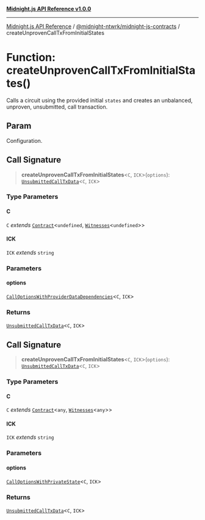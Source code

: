 [**Midnight.js API Reference v1.0.0**](../../../README.md)

***

[Midnight.js API Reference](../../../packages.md) / [@midnight-ntwrk/midnight-js-contracts](../README.md) / createUnprovenCallTxFromInitialStates

# Function: createUnprovenCallTxFromInitialStates()

Calls a circuit using the provided initial `states` and creates an unbalanced,
unproven, unsubmitted, call transaction.

## Param

Configuration.

## Call Signature

> **createUnprovenCallTxFromInitialStates**\<`C`, `ICK`\>(`options`): [`UnsubmittedCallTxData`](../type-aliases/UnsubmittedCallTxData.md)\<`C`, `ICK`\>

### Type Parameters

#### C

`C` *extends* [`Contract`](../../midnight-js-types/interfaces/Contract.md)\<`undefined`, [`Witnesses`](../../midnight-js-types/type-aliases/Witnesses.md)\<`undefined`\>\>

#### ICK

`ICK` *extends* `string`

### Parameters

#### options

[`CallOptionsWithProviderDataDependencies`](../type-aliases/CallOptionsWithProviderDataDependencies.md)\<`C`, `ICK`\>

### Returns

[`UnsubmittedCallTxData`](../type-aliases/UnsubmittedCallTxData.md)\<`C`, `ICK`\>

## Call Signature

> **createUnprovenCallTxFromInitialStates**\<`C`, `ICK`\>(`options`): [`UnsubmittedCallTxData`](../type-aliases/UnsubmittedCallTxData.md)\<`C`, `ICK`\>

### Type Parameters

#### C

`C` *extends* [`Contract`](../../midnight-js-types/interfaces/Contract.md)\<`any`, [`Witnesses`](../../midnight-js-types/type-aliases/Witnesses.md)\<`any`\>\>

#### ICK

`ICK` *extends* `string`

### Parameters

#### options

[`CallOptionsWithPrivateState`](../type-aliases/CallOptionsWithPrivateState.md)\<`C`, `ICK`\>

### Returns

[`UnsubmittedCallTxData`](../type-aliases/UnsubmittedCallTxData.md)\<`C`, `ICK`\>
